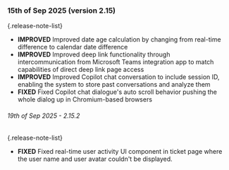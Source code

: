 ### 15th of Sep 2025 (version 2.15)

{.release-note-list}
- **IMPROVED** Improved date age calculation by changing from real-time difference to calendar date difference
- **IMPROVED** Improved deep link functionality through intercommunication from Microsoft Teams integration app to match capabilities of direct deep link page access
- **IMPROVED** Improved Copilot chat conversation to include session ID, enabling the system to store past conversations and analyze them
- **FIXED** Fixed Copilot chat dialogue's auto scroll behavior pushing the whole dialog up in Chromium-based browsers

###### 19th of Sep 2025 - 2.15.2

{.release-note-list}
- **FIXED** Fixed real-time user activity UI component in ticket page where the user name and user avatar couldn't be displayed.
